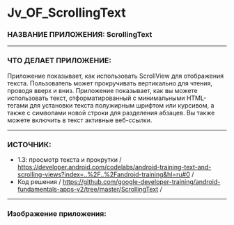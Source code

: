 # Jv_OF_ScrollingText

### НАЗВАНИЕ ПРИЛОЖЕНИЯ: ScrollingText

------------------------------
### ЧТО ДЕЛАЕТ ПРИЛОЖЕНИЕ:

Приложение показывает, как использовать ScrollView для отображения текста.
Пользователь может прокручивать вертикально для чтения, проводя вверх и вниз.
Приложение показывает, как вы можете использовать текст, отформатированный с
минимальными HTML-тегами для установки текста полужирным шрифтом или курсивом, а
также с символами новой строки для разделения абзацев. Вы также можете включить в текст активные веб-ссылки.

------------------------------
### ИСТОЧНИК:

*	1.3: просмотр текста и прокрутки / https://developer.android.com/codelabs/android-training-text-and-scrolling-views?index=..%2F..%2Fandroid-training&hl=ru#0 /
*	Код решения / https://github.com/google-developer-training/android-fundamentals-apps-v2/tree/master/ScrollingText /

------------------------------
### Изображение приложения:


